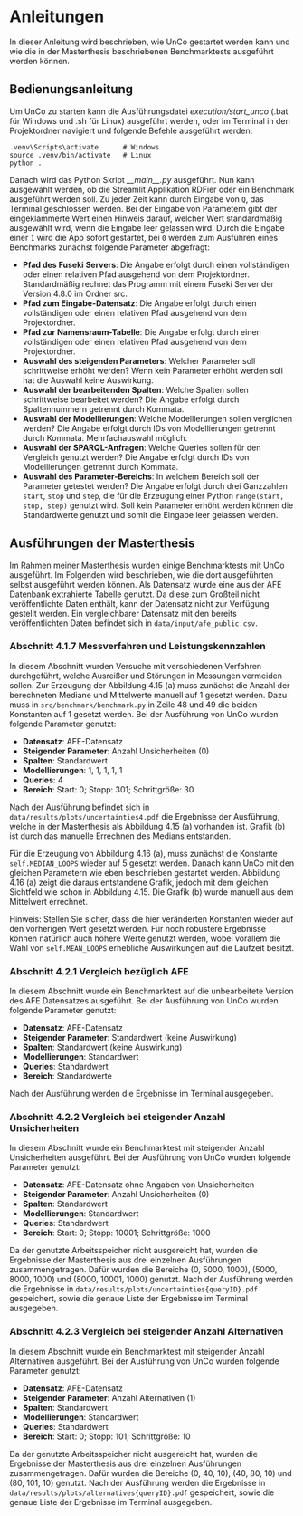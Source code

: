 # Anleitungen

In dieser Anleitung wird beschrieben, wie UnCo gestartet werden kann und wie die in der Masterthesis beschriebenen Benchmarktests ausgeführt werden können.

## Bedienungsanleitung

Um UnCo zu starten kann die Ausführungsdatei *execution/start_unco* (.bat für Windows und .sh für Linux) ausgeführt werden, oder im Terminal in den Projektordner navigiert und folgende Befehle ausgeführt werden:
```shell
.venv\Scripts\activate      # Windows
source .venv/bin/activate   # Linux
python .
```

Danach wird das Python Skript *\_\_main\_\_.py* ausgeführt.
Nun kann ausgewählt werden, ob die Streamlit Applikation RDFier oder ein Benchmark ausgeführt werden soll.
Zu jeder Zeit kann durch Eingabe von `Q`, das Terminal geschlossen werden.
Bei der Eingabe von Parametern gibt der eingeklammerte Wert einen Hinweis darauf, welcher Wert standardmäßig ausgewählt wird, wenn die Eingabe leer gelassen wird.
Durch die Eingabe einer `1` wird die App sofort gestartet, bei `0` werden zum Ausführen eines Benchmarks zunächst folgende Parameter abgefragt:

 * **Pfad des Fuseki Servers**: Die Angabe erfolgt durch einen vollständigen oder einen relativen Pfad ausgehend von dem Projektordner. Standardmäßig rechnet das Programm mit einem Fuseki Server der Version 4.8.0 im Ordner src.
 * **Pfad zum Eingabe-Datensatz**: Die Angabe erfolgt durch einen vollständigen oder einen relativen Pfad ausgehend von dem Projektordner.
 * **Pfad zur Namensraum-Tabelle**: Die Angabe erfolgt durch einen vollständigen oder einen relativen Pfad ausgehend von dem Projektordner.
 * **Auswahl des steigenden Parameters**: Welcher Parameter soll schrittweise erhöht werden? Wenn kein Parameter erhöht werden soll hat die Auswahl keine Auswirkung.
 * **Auswahl der bearbeitenden Spalten**: Welche Spalten sollen schrittweise bearbeitet werden? Die Angabe erfolgt durch Spaltennummern getrennt durch Kommata.
 * **Auswahl der Modellierungen**: Welche Modellierungen sollen verglichen werden? Die Angabe erfolgt durch IDs von Modellierungen getrennt durch Kommata. Mehrfachauswahl möglich.
 * **Auswahl der SPARQL-Anfragen**: Welche Queries sollen für den Vergleich genutzt werden? Die Angabe erfolgt durch IDs von Modellierungen getrennt durch Kommata.
 * **Auswahl des Parameter-Bereichs**: In welchem Bereich soll der Parameter getestet werden? Die Angabe erfolgt durch drei Ganzzahlen `start`, `stop` und `step`, die für die Erzeugung einer Python `range(start, stop, step)` genutzt wird. Soll kein Parameter erhöht werden können die Standardwerte genutzt und somit die Eingabe leer gelassen werden.

## Ausführungen der Masterthesis
Im Rahmen meiner Masterthesis wurden einige Benchmarktests mit UnCo ausgeführt. Im Folgenden wird beschrieben, wie die dort ausgeführten selbst ausgeführt werden können.
Als Datensatz wurde eine aus der AFE Datenbank extrahierte Tabelle genutzt. Da diese zum Großteil nicht veröffentlichte Daten enthält, kann der Datensatz nicht zur Verfügung gestellt werden. Ein vergleichbarer Datensatz mit den bereits veröffentlichten Daten befindet sich in `data/input/afe_public.csv`.

### Abschnitt 4.1.7 Messverfahren und Leistungskennzahlen
In diesem Abschnitt wurden Versuche mit verschiedenen Verfahren durchgeführt, welche Ausreißer und Störungen in Messungen vermeiden sollen.
Zur Erzeugung der Abbildung 4.15 (a) muss zunächst die Anzahl der berechneten Mediane und Mittelwerte manuell auf 1 gesetzt werden.
Dazu muss in `src/benchmark/benchmark.py` in Zeile 48 und 49 die beiden Konstanten auf 1 gesetzt werden.
Bei der Ausführung von UnCo wurden folgende Parameter genutzt:
 * **Datensatz**: AFE-Datensatz
 * **Steigender Parameter**: Anzahl Unsicherheiten (0)
 * **Spalten**: Standardwert
 * **Modellierungen**: 1, 1, 1, 1, 1
 * **Queries**: 4
 * **Bereich**: Start: 0; Stopp: 301; Schrittgröße: 30

Nach der Ausführung befindet sich in `data/results/plots/uncertainties4.pdf` die Ergebnisse der Ausführung, welche in der Masterthesis als Abbildung 4.15 (a) vorhanden ist. Grafik (b) ist durch das manuelle Errechnen des Medians entstanden.

Für die Erzeugung von Abbildung 4.16 (a), muss zunächst die Konstante `self.MEDIAN_LOOPS` wieder auf 5 gesetzt werden. Danach kann UnCo mit den gleichen Parametern wie eben beschrieben gestartet werden.
Abbildung 4.16 (a) zeigt die daraus entstandene Grafik, jedoch mit dem gleichen Sichtfeld wie schon in Abbildung 4.15. Die Grafik (b) wurde manuell aus dem Mittelwert errechnet.

Hinweis: Stellen Sie sicher, dass die hier veränderten Konstanten wieder auf den vorherigen Wert gesetzt werden. Für noch robustere Ergebnisse können natürlich auch höhere Werte genutzt werden, wobei vorallem die Wahl von `self.MEAN_LOOPS` erhebliche Auswirkungen auf die Laufzeit besitzt.

### Abschnitt 4.2.1 Vergleich bezüglich AFE
In diesem Abschnitt wurde ein Benchmarktest auf die unbearbeitete Version des AFE Datensatzes ausgeführt.
Bei der Ausführung von UnCo wurden folgende Parameter genutzt:
 * **Datensatz**: AFE-Datensatz
 * **Steigender Parameter**: Standardwert (keine Auswirkung)
 * **Spalten**: Standardwert (keine Auswirkung)
 * **Modellierungen**: Standardwert
 * **Queries**: Standardwert
 * **Bereich**: Standardwerte

Nach der Ausführung werden die Ergebnisse im Terminal ausgegeben.

### Abschnitt 4.2.2 Vergleich bei steigender Anzahl Unsicherheiten
In diesem Abschnitt wurde ein Benchmarktest mit steigender Anzahl Unsicherheiten ausgeführt.
Bei der Ausführung von UnCo wurden folgende Parameter genutzt:
 * **Datensatz**: AFE-Datensatz ohne Angaben von Unsicherheiten
 * **Steigender Parameter**: Anzahl Unsicherheiten (0)
 * **Spalten**: Standardwert
 * **Modellierungen**: Standardwert
 * **Queries**: Standardwert
 * **Bereich**: Start: 0; Stopp: 10001; Schrittgröße: 1000

Da der genutzte Arbeitsspeicher nicht ausgereicht hat, wurden die Ergebnisse der Masterthesis aus drei einzelnen Ausführungen zusammengetragen.
Dafür wurden die Bereiche (0, 5000, 1000), (5000, 8000, 1000) und (8000, 10001, 1000) genutzt.
Nach der Ausführung werden die Ergebnisse in `data/results/plots/uncertainties{queryID}.pdf` gespeichert, sowie die genaue Liste der Ergebnisse im Terminal ausgegeben.

### Abschnitt 4.2.3 Vergleich bei steigender Anzahl Alternativen
In diesem Abschnitt wurde ein Benchmarktest mit steigender Anzahl Alternativen ausgeführt.
Bei der Ausführung von UnCo wurden folgende Parameter genutzt:
 * **Datensatz**: AFE-Datensatz
 * **Steigender Parameter**: Anzahl Alternativen (1)
 * **Spalten**: Standardwert
 * **Modellierungen**: Standardwert
 * **Queries**: Standardwert
 * **Bereich**: Start: 0; Stopp: 101; Schrittgröße: 10

Da der genutzte Arbeitsspeicher nicht ausgereicht hat, wurden die Ergebnisse der Masterthesis aus drei einzelnen Ausführungen zusammengetragen.
Dafür wurden die Bereiche (0, 40, 10), (40, 80, 10) und (80, 101, 10) genutzt.
Nach der Ausführung werden die Ergebnisse in `data/results/plots/alternatives{queryID}.pdf` gespeichert, sowie die genaue Liste der Ergebnisse im Terminal ausgegeben.